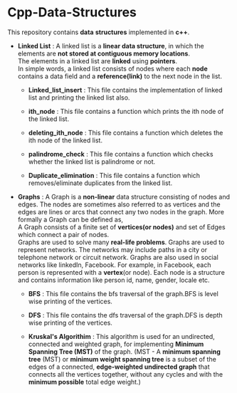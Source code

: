 # Cpp-Data-Structures
This repository contains **data**  **structures** implemented  in **c++**.

- **Linked List** : A linked list is a **linear data structure**, in which the elements are **not stored at contiguous memory locations**.  
The elements in a linked list are **linked** using **pointers**.  
In simple words, a linked list consists of nodes where each **node** contains a data field and a **reference(link)** to the next node in the list.  
  - **Linked_list_insert** : This file contains the implementation of linked list and printing the linked list also.  
  
  - **ith_node** : This file contains a function which prints the ith node of the linked list.  
  
  - **deleting_ith_node** : This file contains a function which deletes the ith node of the linked list.  
  
  - **palindrome_check** : This file contains a function which checks whether the linked list is palindrome or not.  
  
  - **Duplicate_elimination** : This file contains a function which removes/eliminate duplicates from the linked list.

- **Graphs** : A Graph is a **non-linear** data structure consisting of nodes and edges. The nodes are sometimes also referred to as vertices and the edges are lines or arcs that connect any two nodes in the graph. More formally a Graph can be defined as,  
A Graph consists of a finite set of **vertices(or nodes)** and set of Edges which connect a pair of nodes.  
Graphs are used to solve many **real-life problems**. Graphs are used to represent networks. The networks may include paths in a city or telephone network or circuit network. Graphs are also used in social networks like linkedIn, Facebook. For example, in Facebook, each person is represented with a **vertex**(or node). Each node is a structure and contains information like person id, name, gender, locale etc.

   - **BFS** : This file contains the bfs traversal of the graph.BFS is level wise printing of the vertices.

  - **DFS** : This file contains the dfs traversal of the graph.DFS is depth wise printing of the vertices.

  - **Kruskal's Algorithim** : This algorithm is used for an undirected, connected and weighted graph, for implementing **Minimum Spanning Tree (MST)** of the graph. (MST - A **minimum spanning tree** (MST) or **minimum weight spanning tree** is a subset of the edges of a connected, **edge-weighted undirected graph** that connects all the vertices together, without any cycles and with the **minimum possible** total edge weight.)
